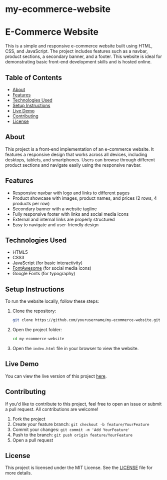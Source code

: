 # my-ecommerce-website
# E-Commerce Website

This is a simple and responsive e-commerce website built using HTML, CSS, and JavaScript. The project includes features such as a navbar, product sections, a secondary banner, and a footer. This website is ideal for demonstrating basic front-end development skills and is hosted online.

## Table of Contents
- [About](#about)
- [Features](#features)
- [Technologies Used](#technologies-used)
- [Setup Instructions](#setup-instructions)
- [Live Demo](#live-demo)
- [Contributing](#contributing)
- [License](#license)

## About
This project is a front-end implementation of an e-commerce website. It features a responsive design that works across all devices, including desktops, tablets, and smartphones. Users can browse through different product sections and navigate easily using the responsive navbar.

## Features
- Responsive navbar with logo and links to different pages
- Product showcase with images, product names, and prices (2 rows, 4 products per row)
- Secondary banner with a website tagline
- Fully responsive footer with links and social media icons
- External and internal links are properly structured
- Easy to navigate and user-friendly design

## Technologies Used
- HTML5
- CSS3
- JavaScript (for basic interactivity)
- [FontAwesome](https://fontawesome.com/) (for social media icons)
- Google Fonts (for typography)

## Setup Instructions

To run the website locally, follow these steps:

1. Clone the repository:
    ```bash
    git clone https://github.com/yourusername/my-ecommerce-website.git
    ```

2. Open the project folder:
    ```bash
    cd my-ecommerce-website
    ```

3. Open the `index.html` file in your browser to view the website.

## Live Demo
You can view the live version of this project [here](https://Vigonair.github.io/my-ecommerce-website/).

## Contributing
If you'd like to contribute to this project, feel free to open an issue or submit a pull request. All contributions are welcome!

1. Fork the project
2. Create your feature branch: `git checkout -b feature/YourFeature`
3. Commit your changes: `git commit -m 'Add YourFeature'`
4. Push to the branch: `git push origin feature/YourFeature`
5. Open a pull request

## License
This project is licensed under the MIT License. See the [LICENSE](LICENSE) file for more details.
